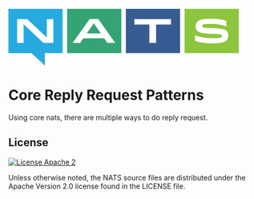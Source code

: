 ![NATS](../images/large-logo.png)

# Core Reply Request Patterns

Using core nats, there are multiple ways to do reply request. 

## License

[![License Apache 2](https://img.shields.io/badge/License-Apache2-blue.svg)](https://www.apache.org/licenses/LICENSE-2.0)

Unless otherwise noted, the NATS source files are distributed under the Apache Version 2.0 license found in the LICENSE file.
